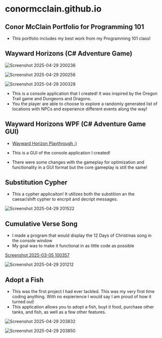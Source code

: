 # conormcclain.github.io
## Conor McClain Portfolio for Programming 101
- This portfolio includes my best work from my Programming 101 class!

## Wayward Horizons (C# Adventure Game)

![Screenshot 2025-04-29 200236](https://github.com/user-attachments/assets/247399e6-7229-4cd0-9695-3488c2cb28a7)

![Screenshot 2025-04-29 200256](https://github.com/user-attachments/assets/8dfc56ab-46e4-425d-bc4d-67aaf62333ac)

![Screenshot 2025-04-29 200328](https://github.com/user-attachments/assets/db0bac8d-f2a6-47c6-b45c-6311ee76960d)

- This is a console application that I created! It was inspired by the Oregon Trail game and Dungeons and Dragons.
- You the player are able to choose to explore a randomly generated list of locations with NPCs and experience different events along the way!

## Wayward Horizons WPF (C# Adventure Game GUI)
- [Wayward Horizon Playthrough :)](https://youtu.be/TbiOTwhuNVU)

- This is a GUI of the console application I created! 
- There were some changes with the gameplay for optimization and functionality in a GUI format but the core gameplay is still the same!

## Substitution Cypher
- This a cypher applicaiton! It utilizes both the substition an the caesar/shift cypher to encrpit and decript messages.

![Screenshot 2025-04-29 201522](https://github.com/user-attachments/assets/0390a64a-5290-46bb-95f8-0540f37e1245)

## Cumulative Verse Song
- I made a program that would display the 12 Days of Christmas song in the console window
- My goal was to make it functional in as little code as possible

[Screenshot 2025-03-05 100357](https://github.com/user-attachments/assets/39c48be0-dc15-4ba8-84f7-dd6532ecc2a2)

![Screenshot 2025-04-29 201212](https://github.com/user-attachments/assets/851a432c-2e21-460f-8371-7dad92ae95c1)

## Adopt a Fish
- This was the first project I had ever tackled. This was my very first time coding anything. With no expierience I would say I am proud of how it turned out!
- This application allows you to adopt a fish, buyt it food, purchase other tanks, and fish, as well as a few other features.

![Screenshot 2025-04-29 203832](https://github.com/user-attachments/assets/f8e855f5-ed2e-4519-818b-8007d36ca61f)

![Screenshot 2025-04-29 203850](https://github.com/user-attachments/assets/f4755e07-8fce-4df7-8ff3-124d4c8792f6)
